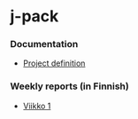 # j-pack


### Documentation

  * [Project definition](https://github.com/tjouni/j-pack/blob/master/docs/definition.md)


### Weekly reports (in Finnish)

  * [Viikko 1](https://github.com/tjouni/j-pack/blob/master/docs/viikkoraportti1.md)

